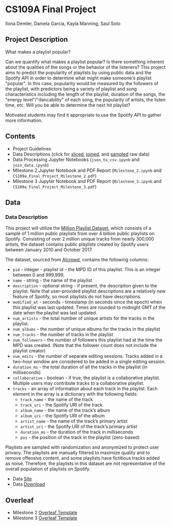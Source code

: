 # CS109A Final Project

Ilona Demler, Daniela Garcia, Kayla Manning, Saul Soto

## Project Description

What makes a playlist popular?

Can we quantify what makes a playlist popular? Is there something inherent about the qualities of the songs or the behavior of the listeners? This project aims to predict the popularity of playlists by using public data and the Spotify API in order to determine what might make someone's playlist "popular". In this case, popularity would be measured by the followers of the playlist, with predictors being a variety of playlist and song characteristics including the length of the playlist, duration of the songs, the "energy level"/"dancability" of each song, the popularity of artists, the listen time, etc. Will you be able to determine the next hit playlist?

Motivated students may find it appropriate to use the Spotify API to gather more information.

## Contents

- Project Guidelines
- Data Descriptions (click for [sliced](https://drive.google.com/drive/folders/1v9VchFigNE4bWx8jpaLzMrUlzH9zCQu9?usp=sharing), [joined](https://drive.google.com/file/d/11kJ_E_K5ekkaN5SuYU5sjKqgR8uSMuxA/view?usp=sharing), and [sampled](https://drive.google.com/file/d/1ZCZ_zToKo0_gw1TLZAnL-LP_QSijSstm/view?usp=sharing) raw data) 
- Data Processing Jupyter Notebooks (`json_to_csv.ipynb` and `join_data.ipynb`)
- Milestone 2 Jupyter Notebook and PDF Report (`Milestone_2.ipynb` and `CS109a_Final_Project_Milestone_2.pdf`)
- Milestone 3 Jupyter Notebook and PDF Report (`Milestone_3.ipynb` and `CS109a_Final_Project_Milestone_3.pdf`)

## Data

### Data Description

This project will utilize the [Million Playlist Dataset](https://www.aicrowd.com/challenges/spotify-million-playlist-dataset-challenge/dataset_files), which consists of a sample of 1 million public playlists from over 4 billion public playlists on Spotify. Consisting of over 2 million unique tracks from nearly 300,000 artists, the dataset contains public playlists created by Spotify users between January 2010 and October 2017. 

The dataset, sourced from [AIcrowd](https://www.aicrowd.com/challenges/spotify-million-playlist-dataset-challenge), contains the following columns:

- `pid` - integer - playlist id - the MPD ID of this playlist. This is an integer between 0 and 999,999.
- `name` - string - the name of the playlist
- `description` - optional string - if present, the description given to the playlist. Note that user-provided playlist descriptions are a relatively new feature of Spotify, so most playlists do not have descriptions.
- `modified_at` - seconds - timestamp (in seconds since the epoch) when this playlist was last updated. Times are rounded to midnight GMT of the date when the playlist was last updated.
- `num_artists` - the total number of unique artists for the tracks in the playlist.
- `num_albums` - the number of unique albums for the tracks in the playlist
- `num_tracks` - the number of tracks in the playlist
- `num_followers` - the number of followers this playlist had at the time the MPD was created. (Note that the follower count does not include the playlist creator)
- `num_edits` - the number of separate editing sessions. Tracks added in a two-hour window are considered to be added in a single editing session.
- `duration_ms` - the total duration of all the tracks in the playlist (in milliseconds)
- `collaborative` - boolean - if true, the playlist is a collaborative playlist. Multiple users may contribute tracks to a collaborative playlist.
- `tracks` - an array of information about each track in the playlist. Each element in the array is a dictionary with the following fields:
    - `track_name` - the name of the track
    - `track_uri` - the Spotify URI of the track
    - `album_name` - the name of the track’s album
    - `album_uri` - the Spotify URI of the album
    - `artist_name` - the name of the track’s primary artist
    - `artist_uri` - the Spotify URI of the track’s primary artist
    - `duration_ms` - the duration of the track in milliseconds
    - `pos` - the position of the track in the playlist (zero-based)

Playlists are sampled with randomization and anonymized to protect user privacy. The playlists are manually filtered to maximize quality and to remove offensive content, and some playlists have fictitious tracks added as noise. Therefore, the playlists in this dataset are not representative of the overall population of playlists on Spotify. 

- Data [Site](https://www.aicrowd.com/challenges/spotify-million-playlist-dataset-challenge)
- Data [Download](https://www.aicrowd.com/challenges/spotify-million-playlist-dataset-challenge/dataset_files)

## Overleaf

- Milestone 2 [Overleaf Template](https://www.overleaf.com/3316578227zhhjypgtmjqq)
- Milestone 3 [Overleaf Template](https://www.overleaf.com/5297315935qprcpnwcryck)
